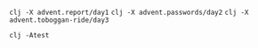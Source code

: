 

```clj -X advent.report/day1```
```clj -X advent.passwords/day2```
```clj -X advent.toboggan-ride/day3```


```clj -Atest```